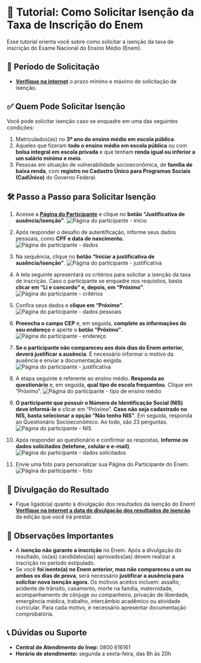 # 📝 Tutorial: Como Solicitar Isenção da Taxa de Inscrição do Enem

Esse tutorial orienta você sobre como solicitar a isenção da taxa de inscrição do Exame Nacional do Ensino Médio (Enem).

## 📅 Período de Solicitação

- **[Verifique na internet](https://google.com/search?q=prazo+isenção+enem)** o prazo mínimo e máximo de solicitação de isenção.

## ✅ Quem Pode Solicitar Isenção

Você pode solicitar isenção caso se enquadre em uma das seguintes condições:

1. Matriculados(as) no **3º ano do ensino médio em escola pública**.
2. Aqueles que fizeram **todo o ensino médio em escola pública** ou com **bolsa integral em escola privada** e que tenham **renda igual ou inferior a um salário mínimo e meio**.
3. Pessoas em situação de vulnerabilidade socioeconômica, de **família de baixa renda**, com **registro no Cadastro Único para Programas Sociais (CadÚnico)** do Governo Federal.

## 🛠️ Passo a Passo para Solicitar Isenção

1. Acesse a **[Página do Participante](https://enem.inep.gov.br/participante/)** e clique no **botão “Justificativa de ausência/isenção”**.
![Página do participante - início](./01.png)

2. Após responder o desafio de autentificação, informe seus dados pessoais, como **CPF e data de nascimento.**
![Página do participante - dados](./02.png)

3. Na sequência, clique no **botão “Iniciar a justificativa de ausência/isenção”**.
![Página do participante - justificativa](./03.png)

4. A tela seguinte apresentará os critérios para solicitar a isenção da taxa de inscrição. Caso o participante se enquadre nos requisitos, basta **clicar em “Li e concordo” e, depois, em “Próximo”**.
![Página do participante - critérios](./04.png)

5. Confira seus dados e **clique em “Próximo”**.
![Página do participante - dados pessoais](./05.png)

6. **Preencha o campo CEP** e, em seguida, **complete as informações do seu endereço** e aperte o **botão “Próximo”**.
![Página do participante - endereço](./06.png)

7. **Se o participante não compareceu aos dois dias do Enem anterior, deverá justificar a ausência**. É necessário informar o motivo da ausência e enviar a documentação exigida.
![Página do participante - justificativa](./07.png)

8. A etapa seguinte é referente ao ensino médio. **Responda ao questionário** e, em seguida, **qual tipo de escola frequentou**. Clique em “Próximo”.
![Página do participante - tipo de ensino médio](./08.png)

9. **O participante que possuir o Número de Identificação Social (NIS) deve informá-lo** e clicar em “Próximo”. **Caso não seja cadastrado no NIS, basta selecionar a opção “Não tenho NIS”**. Em seguida, responda ao Questionário Socioeconômico. Ao todo, são 23 perguntas.
![Página do participante - NIS](./09.png)

10. Após responder ao questionário e confirmar as respostas, **informe os dados solicitados (telefone, celular e e-mail)**.
![Página do participante - dados solicitados](./10.png)

11. Envie uma foto para personalizar sua Página do Participante do Enem.
![Página do participante - foto](./11.png)

## 📅 Divulgação do Resultado

- Fique ligado(a) quanto à divulgação dos resultados da isenção do Enem! **[Verifique na internet a data de divulgação dos resultados de isenção](https://google.com/search?q=divulgacao+resultados+isencao+enem)** da edição que você irá prestar.

## 🚨 Observações Importantes

- A **isenção não garante a inscrição** no Enem. Após a divulgação do resultado, os(as) candidatos(as) aprovados(as) devem realizar a inscrição no período estipulado.
- Se você **foi isento(a) no Enem anterior, mas não compareceu a um ou ambos os dias de prova**, será necessário **justificar a ausência para solicitar nova isenção agora**. Os motivos aceitos incluem: assalto, acidente de trânsito, casamento, morte na família, maternidade, acompanhamento de cônjuge ou companheiro, privação de liberdade, emergência médica, trabalho, intercâmbio acadêmico ou atividade curricular. Para cada motivo, é necessário apresentar documentação comprobatória.

## 📞 Dúvidas ou Suporte

- **Central de Atendimento do Inep:** 0800 616161
- **Horário de atendimento:** segunda a sexta-feira, das 8h às 20h

